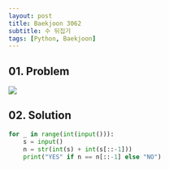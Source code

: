 ```yaml
---
layout: post
title: Baekjoon 3062
subtitle: 수 뒤집기
tags: [Python, Baekjoon]
---
```


## 01. Problem

<img src="https://github.com/WoojinJeonkr/WoojinJeonkr.github.io/blob/main/assets/images/post_image/baekjoon/baekjoon_3062.png?raw=true">

## 02. Solution

```Python
for _ in range(int(input())):
    s = input()
    n = str(int(s) + int(s[::-1]))
    print("YES" if n == n[::-1] else "NO")
```
